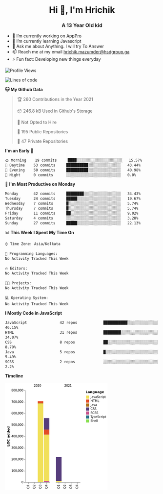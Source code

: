 <h1 align="center">Hi 👋, I'm Hrichik</h1>
<h3 align="center">A 13 Year Old kid</h3>


- 🔭 I’m currently working on [AppPro](https://apppro.in)
- 🌱 I’m currently learning Javascript
- 💬 Ask me about Anything. I will try To Answer
- 📫 Reach me at my email hrichik.mazumder@hsdgroup.ga
- ⚡ Fun fact: Developing new things everyday

<!--START_SECTION:waka-->
![Profile Views](http://img.shields.io/badge/Profile%20Views-3-blue)

![Lines of code](https://img.shields.io/badge/From%20Hello%20World%20I%27ve%20Written-1.5%20million%20lines%20of%20code-blue)

**🐱 My Github Data** 

> 🏆 260 Contributions in the Year 2021
 > 
> 📦 246.8 kB Used in Github's Storage 
 > 
> 🚫 Not Opted to Hire
 > 
> 📜 195 Public Repositories 
 > 
> 🔑 47 Private Repositories  
 > 
**I'm an Early 🐤** 

```text
🌞 Morning    19 commits     ████░░░░░░░░░░░░░░░░░░░░░   15.57% 
🌆 Daytime    53 commits     ██████████░░░░░░░░░░░░░░░   43.44% 
🌃 Evening    50 commits     ██████████░░░░░░░░░░░░░░░   40.98% 
🌙 Night      0 commits      ░░░░░░░░░░░░░░░░░░░░░░░░░   0.0%

```
📅 **I'm Most Productive on Monday** 

```text
Monday       42 commits     ████████░░░░░░░░░░░░░░░░░   34.43% 
Tuesday      24 commits     █████░░░░░░░░░░░░░░░░░░░░   19.67% 
Wednesday    7 commits      █░░░░░░░░░░░░░░░░░░░░░░░░   5.74% 
Thursday     7 commits      █░░░░░░░░░░░░░░░░░░░░░░░░   5.74% 
Friday       11 commits     ██░░░░░░░░░░░░░░░░░░░░░░░   9.02% 
Saturday     4 commits      ░░░░░░░░░░░░░░░░░░░░░░░░░   3.28% 
Sunday       27 commits     █████░░░░░░░░░░░░░░░░░░░░   22.13%

```


📊 **This Week I Spent My Time On** 

```text
⌚︎ Time Zone: Asia/Kolkata

💬 Programming Languages: 
No Activity Tracked This Week

🔥 Editors: 
No Activity Tracked This Week

🐱‍💻 Projects: 
No Activity Tracked This Week

💻 Operating System: 
No Activity Tracked This Week

```

**I Mostly Code in JavaScript** 

```text
JavaScript               42 repos            ███████████░░░░░░░░░░░░░░   46.15% 
HTML                     31 repos            ████████░░░░░░░░░░░░░░░░░   34.07% 
CSS                      8 repos             ██░░░░░░░░░░░░░░░░░░░░░░░   8.79% 
Java                     5 repos             █░░░░░░░░░░░░░░░░░░░░░░░░   5.49% 
SCSS                     2 repos             ░░░░░░░░░░░░░░░░░░░░░░░░░   2.2%

```


**Timeline**

![Chart not found](https://raw.githubusercontent.com/hrichiksite/hrichiksite/master/charts/bar_graph.png) 


<!--END_SECTION:waka-->
